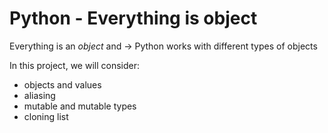 # Python - Everything is object

Everything is an _object_ and -> Python works with different types of objects

In this project, we will consider:
* objects and values
* aliasing
* mutable and mutable types
* cloning list
